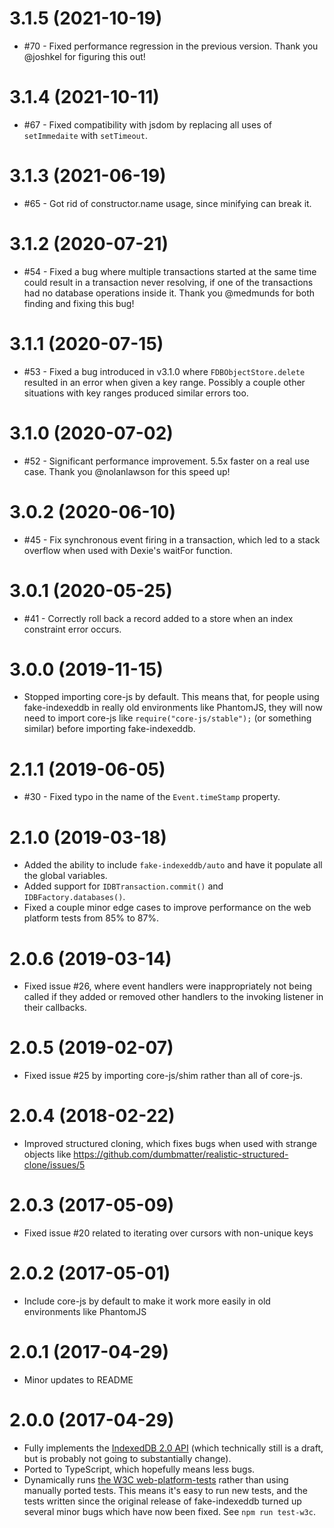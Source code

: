 # 3.1.5 (2021-10-19)

- #70 - Fixed performance regression in the previous version. Thank you @joshkel for figuring this out!

# 3.1.4 (2021-10-11)

- #67 - Fixed compatibility with jsdom by replacing all uses of `setImmedaite` with `setTimeout`.

# 3.1.3 (2021-06-19)

- #65 - Got rid of constructor.name usage, since minifying can break it.

# 3.1.2 (2020-07-21)

- #54 - Fixed a bug where multiple transactions started at the same time could result in a transaction never resolving, if one of the transactions had no database operations inside it. Thank you @medmunds for both finding and fixing this bug!

# 3.1.1 (2020-07-15)

- #53 - Fixed a bug introduced in v3.1.0 where `FDBObjectStore.delete` resulted in an error when given a key range. Possibly a couple other situations with key ranges produced similar errors too.

# 3.1.0 (2020-07-02)

- #52 - Significant performance improvement. 5.5x faster on a real use case. Thank you @nolanlawson for this speed up!

# 3.0.2 (2020-06-10)

* #45 - Fix synchronous event firing in a transaction, which led to a stack overflow when used with Dexie's waitFor function.

# 3.0.1 (2020-05-25)

* #41 - Correctly roll back a record added to a store when an index constraint error occurs.

# 3.0.0 (2019-11-15)

* Stopped importing core-js by default. This means that, for people using fake-indexeddb in really old environments like PhantomJS, they will now need to import core-js like `require("core-js/stable");` (or something similar) before importing fake-indexeddb.

# 2.1.1 (2019-06-05)

* #30 - Fixed typo in the name of the `Event.timeStamp` property.

# 2.1.0 (2019-03-18)

* Added the ability to include `fake-indexeddb/auto` and have it populate all the global variables.
* Added support for `IDBTransaction.commit()` and `IDBFactory.databases()`.
* Fixed a couple minor edge cases to improve performance on the web platform tests from 85% to 87%.

# 2.0.6 (2019-03-14)

* Fixed issue #26, where event handlers were inappropriately not being called if they added or removed other handlers to the invoking listener in their callbacks.

# 2.0.5 (2019-02-07)

* Fixed issue #25 by importing core-js/shim rather than all of core-js.

# 2.0.4 (2018-02-22)

* Improved structured cloning, which fixes bugs when used with strange objects like https://github.com/dumbmatter/realistic-structured-clone/issues/5

# 2.0.3 (2017-05-09)

* Fixed issue #20 related to iterating over cursors with non-unique keys

# 2.0.2 (2017-05-01)

* Include core-js by default to make it work more easily in old environments like PhantomJS

# 2.0.1 (2017-04-29)

* Minor updates to README

# 2.0.0 (2017-04-29)

* Fully implements the [IndexedDB 2.0 API](https://hacks.mozilla.org/2016/10/whats-new-in-indexeddb-2-0/) (which technically still is a draft, but is probably not going to substantially change).
* Ported to TypeScript, which hopefully means less bugs.
* Dynamically runs [the W3C web-platform-tests](https://github.com/w3c/web-platform-tests/tree/master/IndexedDB) rather than using manually ported tests. This means it's easy to run new tests, and the tests written since the original release of fake-indexeddb turned up several minor bugs which have now been fixed. See `npm run test-w3c`.
